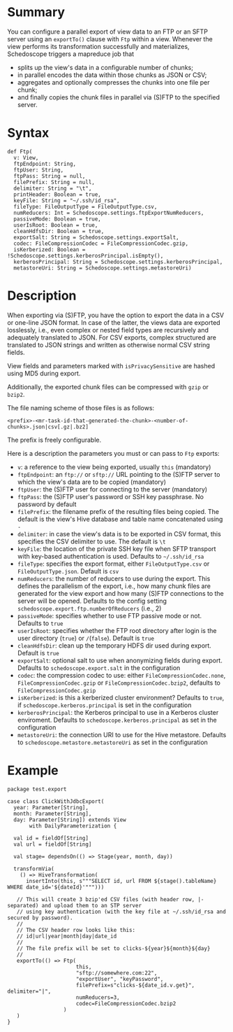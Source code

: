 # Summary

You can configure a parallel export of view data to an FTP or an SFTP server using an `exportTo()` clause with `Ftp` within a view. Whenever the view performs its transformation successfully and materializes, Schedoscope triggers a mapreduce job that 
* splits up the view's data in a configurable number of chunks;
* in parallel encodes the data within those chunks as JSON or CSV;
* aggregates and optionally compresses the chunks into one file per chunk;
* and finally copies the chunk files in parallel via (S)FTP to the specified server.

# Syntax

    def Ftp(
      v: View,
      ftpEndpoint: String,
      ftpUser: String,
      ftpPass: String = null,
      filePrefix: String = null,
      delimiter: String = "\t",
      printHeader: Boolean = true,
      keyFile: String = "~/.ssh/id_rsa",
      fileType: FileOutputType = FileOutputType.csv,
      numReducers: Int = Schedoscope.settings.ftpExportNumReducers,
      passiveMode: Boolean = true,
      userIsRoot: Boolean = true,
      cleanHdfsDir: Boolean = true,
      exportSalt: String = Schedoscope.settings.exportSalt,
      codec: FileCompressionCodec = FileCompressionCodec.gzip,
      isKerberized: Boolean = !Schedoscope.settings.kerberosPrincipal.isEmpty(),
      kerberosPrincipal: String = Schedoscope.settings.kerberosPrincipal,
      metastoreUri: String = Schedoscope.settings.metastoreUri)

# Description

When exporting via (S)FTP, you have the option to export the data in a CSV or one-line JSON format. In case of the latter, the views data are exported losslessly, i.e., even complex or nested field types are recursively and adequately translated to JSON. For CSV exports, complex structured are translated to JSON strings and written as otherwise normal CSV string fields.

View fields and parameters marked with `isPrivacySensitive` are hashed using MD5 during export.

Additionally, the exported chunk files can be compressed with `gzip` or `bzip2`.

The file naming scheme of those files is as follows:

    <prefix>-<mr-task-id-that-generated-the-chunk>-<number-of-chunks>.json|csv[.gz|.bz2]

The prefix is freely configurable.

Here is a description the parameters you must or can pass to `Ftp` exports:

- `v`: a reference to the view being exported, usually `this` (mandatory)
- `ftpEndpoint`: an `ftp://` or `sftp://` URL pointing to the (S)FTP server to which the view's data are to be copied (mandatory)
- `ftpUser`: the (S)FTP user for connecting to the server (mandatory) 
- `ftpPass`: the (S)FTP user's password or SSH key passphrase. No password by default
- `filePrefix`: the filename prefix of the resulting files being copied. The default is the view's Hive database and table name concatenated using `-`
- `delimiter`: in case the view's data is to be exported in CSV format, this specifies the CSV delimiter to use. The default is `\t`
- `keyFile`: the location of the private SSH key file when SFTP transport with key-based authentication is used. Defaults to `~/.ssh/id_rsa`
- `fileType`: specifies the export format, either `FileOutputType.csv` or `FileOutputType.json`. Default is `csv`
- `numReducers`: the number of reducers to use during the export. This defines the parallelism of the export, i.e., how many chunk files are generated for the view export and how many (S)FTP connections to the server will be opened. Defaults to the config setting `schedoscope.export.ftp.numberOfReducers` (i.e., 2)
- `passiveMode`: specifies whether to use FTP passive mode or not. Defaults to `true`
- `userIsRoot`: specifies whether the FTP root directory after login is the user directory (`true`) or `/`(`false`). Default is `true`
- `cleanHdfsDir`: clean up the temporary HDFS dir used during export. Default is `true`
- `exportSalt`: optional salt to use when anonymizing fields during export. Defaults to `schedoscope.export.salt` in the configuration 
- `codec`: the compression codec to use: either `FileCompressionCodec.none`, `FileCompressionCodec.gzip` or `FileCompressionCodec.bzip2`, defaults to `FileCompressionCodec.gzip`
- `isKerberized`: is this a kerberized cluster environment? Defaults to `true`, if `schedoscope.kerberos.principal` is set in the configuration
- `kerberosPrincipal`: the Kerberos principal to use in a Kerberos cluster enviroment. Defaults to `schedoscope.kerberos.principal` as set in the configuration
- `metastoreUri`: the connection URI to use for the Hive metastore. Defaults to `schedoscope.metastore.metastoreUri` as set in the configuration

 
# Example
    
    package test.export

    case class ClickWithJdbcExport(
      year: Parameter[String],
      month: Parameter[String],
      day: Parameter[String]) extends View
           with DailyParameterization {

      val id = fieldOf[String]
      val url = fieldOf[String]

      val stage= dependsOn(() => Stage(year, month, day))

      transformVia(
        () => HiveTransformation(
          insertInto(this, s"""SELECT id, url FROM ${stage().tableName} WHERE date_id='${dateId}'""")))

       // This will create 3 bzip'ed CSV files (with header row, |-separated) and upload them to an STP server 
       // using key authentication (with the key file at ~/.ssh/id_rsa and secured by password).
       //
       // The CSV header row looks like this:
       // id|url|year|month|day|date_id
       // 
       // The file prefix will be set to clicks-${year}${month}${day}
       //
       exportTo(() => Ftp(
                          this, 
                          "sftp://somewhere.com:22", 
                          "exportUser", "keyPassword", 
                          filePrefix=s"clicks-${date_id.v.get}", delimiter="|",
                          numReducers=3,
                          codec=FileCompressionCodec.bzip2
                      )
       )
    }
